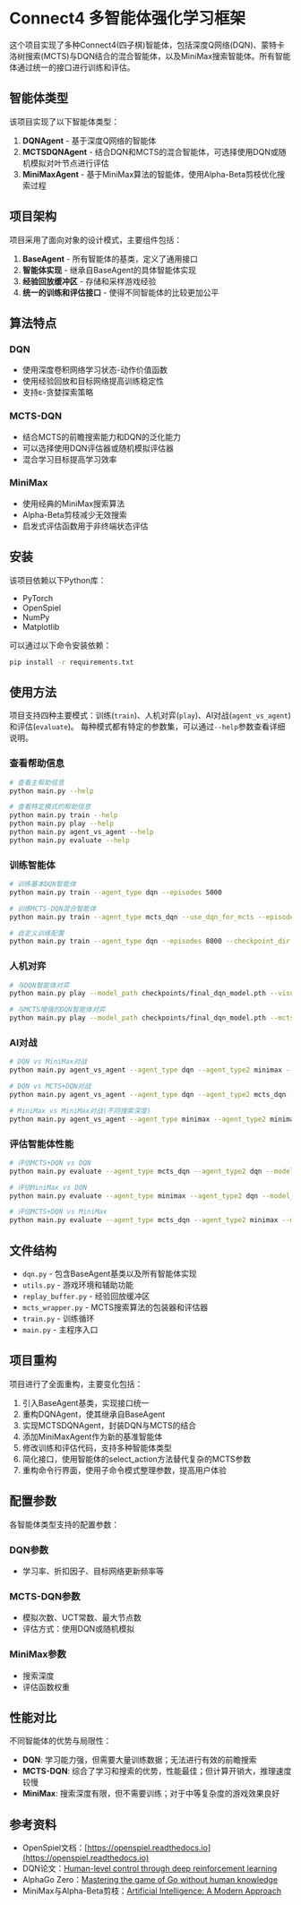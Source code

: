 # Connect4 多智能体强化学习框架

这个项目实现了多种Connect4(四子棋)智能体，包括深度Q网络(DQN)、蒙特卡洛树搜索(MCTS)与DQN结合的混合智能体，以及MiniMax搜索智能体。所有智能体通过统一的接口进行训练和评估。

## 智能体类型

该项目实现了以下智能体类型：

1. **DQNAgent** - 基于深度Q网络的智能体
2. **MCTSDQNAgent** - 结合DQN和MCTS的混合智能体，可选择使用DQN或随机模拟对叶节点进行评估
3. **MiniMaxAgent** - 基于MiniMax算法的智能体，使用Alpha-Beta剪枝优化搜索过程

## 项目架构

项目采用了面向对象的设计模式，主要组件包括：

1. **BaseAgent** - 所有智能体的基类，定义了通用接口
2. **智能体实现** - 继承自BaseAgent的具体智能体实现
3. **经验回放缓冲区** - 存储和采样游戏经验
4. **统一的训练和评估接口** - 使得不同智能体的比较更加公平

## 算法特点

### DQN
- 使用深度卷积网络学习状态-动作价值函数
- 使用经验回放和目标网络提高训练稳定性
- 支持ε-贪婪探索策略

### MCTS-DQN
- 结合MCTS的前瞻搜索能力和DQN的泛化能力
- 可以选择使用DQN评估器或随机模拟评估器
- 混合学习目标提高学习效率

### MiniMax
- 使用经典的MiniMax搜索算法
- Alpha-Beta剪枝减少无效搜索
- 启发式评估函数用于非终端状态评估

## 安装

该项目依赖以下Python库：

- PyTorch
- OpenSpiel
- NumPy
- Matplotlib

可以通过以下命令安装依赖：

```bash
pip install -r requirements.txt
```

## 使用方法

项目支持四种主要模式：训练(`train`)、人机对弈(`play`)、AI对战(`agent_vs_agent`)和评估(`evaluate`)。
每种模式都有特定的参数集，可以通过`--help`参数查看详细说明。

### 查看帮助信息

```bash
# 查看主帮助信息
python main.py --help

# 查看特定模式的帮助信息
python main.py train --help
python main.py play --help
python main.py agent_vs_agent --help
python main.py evaluate --help
```

### 训练智能体

```bash
# 训练基本DQN智能体
python main.py train --agent_type dqn --episodes 5000

# 训练MCTS-DQN混合智能体
python main.py train --agent_type mcts_dqn --use_dqn_for_mcts --episodes 10000

# 自定义训练配置
python main.py train --agent_type dqn --episodes 8000 --checkpoint_dir my_models --eval_freq 100 --checkpoint_freq 1000
```

### 人机对弈

```bash
# 与DQN智能体对弈
python main.py play --model_path checkpoints/final_dqn_model.pth --visualize

# 与MCTS增强的DQN智能体对弈
python main.py play --model_path checkpoints/final_dqn_model.pth --mcts_sims 50 --use_dqn_for_mcts --visualize
```

### AI对战

```bash
# DQN vs MiniMax对战
python main.py agent_vs_agent --agent_type dqn --agent_type2 minimax --model_path checkpoints/dqn_model.pth --minimax_depth2 4 --visualize

# DQN vs MCTS+DQN对战
python main.py agent_vs_agent --agent_type dqn --agent_type2 mcts_dqn --model_path checkpoints/dqn_model.pth --model_path2 checkpoints/dqn_model.pth --mcts_sims2 50 --use_dqn_for_mcts2 --visualize

# MiniMax vs MiniMax对战(不同搜索深度)
python main.py agent_vs_agent --agent_type minimax --agent_type2 minimax --minimax_depth 5 --minimax_depth2 3 --visualize
```

### 评估智能体性能

```bash
# 评估MCTS+DQN vs DQN
python main.py evaluate --agent_type mcts_dqn --agent_type2 dqn --model_path checkpoints/dqn_model.pth --model_path2 checkpoints/baseline_model.pth --mcts_sims 50 --use_dqn_for_mcts --num_games 100

# 评估MiniMax vs DQN
python main.py evaluate --agent_type minimax --agent_type2 dqn --model_path2 checkpoints/dqn_model.pth --minimax_depth 4 --num_games 50

# 评估MCTS+DQN vs MiniMax
python main.py evaluate --agent_type mcts_dqn --agent_type2 minimax --model_path 'checkpoints/DQN+MCTS(sim=150)/model_episode_5000.pth' --mcts_sims 50 --use_dqn_for_mcts --minimax_depth2 6 --num_games 10
```

## 文件结构

- `dqn.py` - 包含BaseAgent基类以及所有智能体实现
- `utils.py` - 游戏环境和辅助功能
- `replay_buffer.py` - 经验回放缓冲区
- `mcts_wrapper.py` - MCTS搜索算法的包装器和评估器
- `train.py` - 训练循环
- `main.py` - 主程序入口

## 项目重构

项目进行了全面重构，主要变化包括：

1. 引入BaseAgent基类，实现接口统一
2. 重构DQNAgent，使其继承自BaseAgent
3. 实现MCTSDQNAgent，封装DQN与MCTS的结合
4. 添加MiniMaxAgent作为新的基准智能体
5. 修改训练和评估代码，支持多种智能体类型
6. 简化接口，使用智能体的select_action方法替代复杂的MCTS参数
7. 重构命令行界面，使用子命令模式整理参数，提高用户体验

## 配置参数

各智能体类型支持的配置参数：

### DQN参数
- 学习率、折扣因子、目标网络更新频率等

### MCTS-DQN参数
- 模拟次数、UCT常数、最大节点数
- 评估方式：使用DQN或随机模拟

### MiniMax参数
- 搜索深度
- 评估函数权重

## 性能对比

不同智能体的优势与局限性：

- **DQN**: 学习能力强，但需要大量训练数据；无法进行有效的前瞻搜索
- **MCTS-DQN**: 综合了学习和搜索的优势，性能最佳；但计算开销大，推理速度较慢
- **MiniMax**: 搜索深度有限，但不需要训练；对于中等复杂度的游戏效果良好

## 参考资料

- OpenSpiel文档：[https://openspiel.readthedocs.io](https://openspiel.readthedocs.io)
- DQN论文：[Human-level control through deep reinforcement learning](https://www.nature.com/articles/nature14236)
- AlphaGo Zero：[Mastering the game of Go without human knowledge](https://www.nature.com/articles/nature24270)
- MiniMax与Alpha-Beta剪枝：[Artificial Intelligence: A Modern Approach](http://aima.cs.berkeley.edu/) 